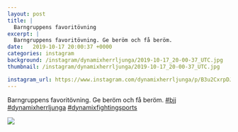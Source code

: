 ```yaml
---
layout: post
title: |
  Barngruppens favoritövning
excerpt: |
  Barngruppens favoritövning. Ge beröm och få beröm.   
date:   2019-10-17 20:00:37 +0000
categories: instagram
background: /instagram/dynamixherrljunga/2019-10-17_20-00-37_UTC.jpg
thumbnail: /instagram/dynamixherrljunga/2019-10-17_20-00-37_UTC.jpg

instagram_url: https://www.instagram.com/dynamixherrljunga/p/B3u2CxrpDJl
---
```

Barngruppens favoritövning. Ge beröm och få beröm. [#bjj](https://www.instagram.com/explore/tags/bjj/) [#dynamixherrljunga](https://www.instagram.com/explore/tags/dynamixherrljunga/) [#dynamixfightingsports](https://www.instagram.com/explore/tags/dynamixfightingsports/)



<img src='/www-dynamix-herrljunga/instagram/dynamixherrljunga/2019-10-17_20-00-37_UTC.jpg' class='img-fluid' />

